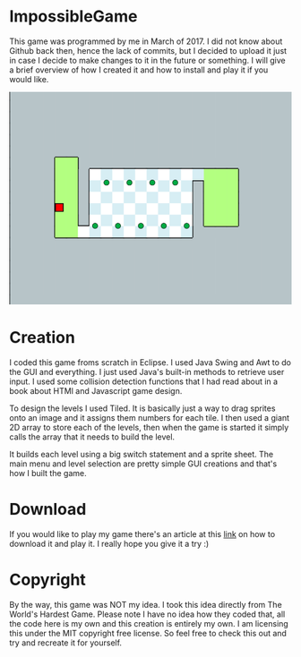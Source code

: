 # ImpossibleGame
This game was programmed by me in March of 2017. I did not know about Github back then, hence the lack of commits, but I
decided to upload it just in case I decide to make changes to it in the future or something. I will give a brief overview
of how I created it and how to install and play it if you would like.

![Gameplay](/gameplay2.png)

# Creation 
I coded this game froms scratch in Eclipse. I used Java Swing and Awt to do the GUI and everything. I just used Java's
built-in methods to retrieve user input. I used some collision detection functions that I had read about in
a book about HTMl and Javascript game design.

To design the levels I used Tiled. It is basically just a way to drag sprites onto an image and it assigns them numbers for
each tile. I then used a giant 2D array to store each of the levels, then when the game is started it simply calls the
array that it needs to build the level.

It builds each level using a big switch statement and a sprite sheet. The main menu and level selection are pretty simple 
GUI creations and that's how I built the game.

# Download
If you would like to play my game there's an article at this [link](http://ambrosiogabe.github.io/install-the-impossible-game/)
on how to download it and play it. I really hope you give it a try :)

# Copyright
By the way, this game was NOT my idea. I took this idea directly from The World's Hardest Game. Please note I have no idea
how they coded that, all the code here is my own and this creation is entirely my own. I am licensing this under the 
MIT copyright free license. So feel free to check this out and try and recreate it for yourself.
